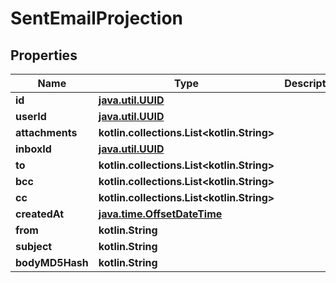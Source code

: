 
# SentEmailProjection

## Properties
Name | Type | Description | Notes
------------ | ------------- | ------------- | -------------
**id** | [**java.util.UUID**](java.util.UUID) |  | 
**userId** | [**java.util.UUID**](java.util.UUID) |  | 
**attachments** | **kotlin.collections.List&lt;kotlin.String&gt;** |  | 
**inboxId** | [**java.util.UUID**](java.util.UUID) |  | 
**to** | **kotlin.collections.List&lt;kotlin.String&gt;** |  | 
**bcc** | **kotlin.collections.List&lt;kotlin.String&gt;** |  | 
**cc** | **kotlin.collections.List&lt;kotlin.String&gt;** |  | 
**createdAt** | [**java.time.OffsetDateTime**](java.time.OffsetDateTime) |  | 
**from** | **kotlin.String** |  |  [optional]
**subject** | **kotlin.String** |  |  [optional]
**bodyMD5Hash** | **kotlin.String** |  |  [optional]



